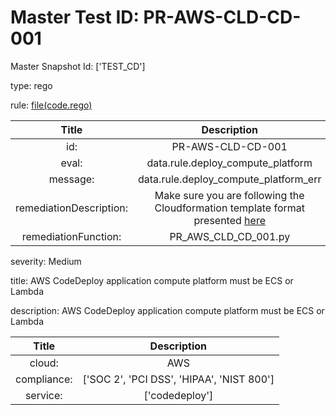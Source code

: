 



# Master Test ID: PR-AWS-CLD-CD-001


Master Snapshot Id: ['TEST_CD']

type: rego

rule: [file(code.rego)]  
  
  
  
  

|Title|Description|
| :---: | :---: |
|id: |PR-AWS-CLD-CD-001|
|eval: |data.rule.deploy_compute_platform|
|message: |data.rule.deploy_compute_platform_err|
|remediationDescription: |Make sure you are following the Cloudformation template format presented <a href='https://docs.aws.amazon.com/AWSCloudFormation/latest/UserGuide/aws-resource-codedeploy-application.html#cfn-codedeploy-application-computeplatform' target='_blank'>here</a>|
|remediationFunction: |PR_AWS_CLD_CD_001.py|


severity: Medium

title: AWS CodeDeploy application compute platform must be ECS or Lambda

description: AWS CodeDeploy application compute platform must be ECS or Lambda  
  
  

|Title|Description|
| :---: | :---: |
|cloud: |AWS|
|compliance: |['SOC 2', 'PCI DSS', 'HIPAA', 'NIST 800']|
|service: |['codedeploy']|



[file(code.rego)]: https://github.com/prancer-io/prancer-compliance-test/tree/master/aws/cloud/code.rego
